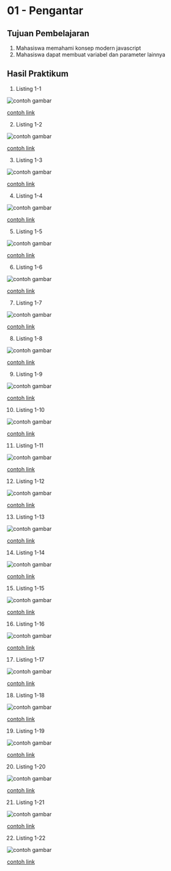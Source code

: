 # 01 - Pengantar

## Tujuan Pembelajaran

1. Mahasiswa memahami konsep modern javascript
2. Mahasiswa dapat membuat variabel dan parameter lainnya

## Hasil Praktikum

1. Listing 1-1

![contoh gambar](img/1.PNG)

[contoh link](../../src/01_pengantar/listing1-1.js)

2. Listing 1-2

![contoh gambar](img/2.PNG)

[contoh link](../../src/01_pengantar/listing1-2.js)

3. Listing 1-3

![contoh gambar](img/3.PNG)

[contoh link](../../src/01_pengantar/listing1-3.js)

4. Listing 1-4

![contoh gambar](img/4.PNG)

[contoh link](../../src/01_pengantar/listing1-4.js)

5. Listing 1-5

![contoh gambar](img/5.PNG)

[contoh link](../../src/01_pengantar/listing1-5.js)

6. Listing 1-6

![contoh gambar](img/6.PNG)

[contoh link](../../src/01_pengantar/listing1-6.js)

7. Listing 1-7

![contoh gambar](img/7.PNG)

[contoh link](../../src/01_pengantar/listing1-7.js)

8. Listing 1-8

![contoh gambar](img/8.PNG)

[contoh link](../../src/01_pengantar/listing1-8.js)

9. Listing 1-9

![contoh gambar](img/9.PNG)

[contoh link](../../src/01_pengantar/listing1-9.js)

10.  Listing 1-10

![contoh gambar](img/10.PNG)

[contoh link](../../src/01_pengantar/listing1-10.js)

11. Listing 1-11

![contoh gambar](img/11.PNG)

[contoh link](../../src/01_pengantar/listing1-11.js)

12. Listing 1-12

![contoh gambar](img/12.PNG)

[contoh link](../../src/01_pengantar/listing1-12.js)

13. Listing 1-13

![contoh gambar](img/13.PNG)

[contoh link](../../src/01_pengantar/listing1-13.js)

14. Listing 1-14

![contoh gambar](img/14.PNG)

[contoh link](../../src/01_pengantar/listing1-14.js)

15. Listing 1-15

![contoh gambar](img/15.PNG)

[contoh link](../../src/01_pengantar/listing1-15.js)

16. Listing 1-16

![contoh gambar](img/16.PNG)

[contoh link](../../src/01_pengantar/listing1-16.js)

17. Listing 1-17

![contoh gambar](img/17.PNG)

[contoh link](../../src/01_pengantar/listing1-17.js)

18. Listing 1-18

![contoh gambar](img/18.PNG)

[contoh link](../../src/01_pengantar/listing1-18.js)

19. Listing 1-19

![contoh gambar](img/19.PNG)

[contoh link](../../src/01_pengantar/listing1-19.js)

20.  Listing 1-20

![contoh gambar](img/20.PNG)

[contoh link](../../src/01_pengantar/listing1-20.js)

21. Listing 1-21

![contoh gambar](img/21.PNG)

[contoh link](../../src/01_pengantar/listing1-21.js)

22. Listing 1-22

![contoh gambar](img/22.PNG)

[contoh link](../../src/01_pengantar/listing1-22.js)